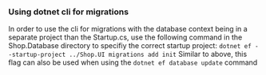 ### Using dotnet cli for migrations
In order to use the cli for migrations with the database context being in a separate project than the Startup.cs, use the following command in the Shop.Database directory to specifiy the correct startup project: ```dotnet ef --startup-project ../Shop.UI migrations add init```
Similar to above, this flag can also be used when using the ```dotnet ef database update``` command